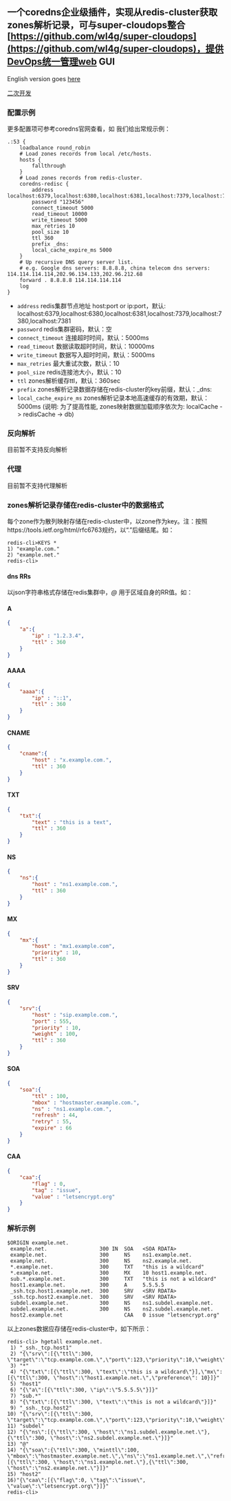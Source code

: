 ## 一个coredns企业级插件，实现从redis-cluster获取zones解析记录，可与super-cloudops整合[https://github.com/wl4g/super-cloudops](https://github.com/wl4g/super-cloudops)，提供DevOps统一管理web GUI

English version goes [here](./README.md)

[二次开发](./INSTALL_CN.md)

### 配置示例

更多配置项可参考coredns官网查看，如 我们给出常规示例：

```hocon
.:53 {
    loadbalance round_robin
    # Load zones records from local /etc/hosts.
    hosts {
        fallthrough
    }
    # Load zones records from redis-cluster.
    coredns-redisc {
        address localhost:6379,localhost:6380,localhost:6381,localhost:7379,localhost:7380,localhost:7381
        password "123456"
        connect_timeout 5000
        read_timeout 10000
        write_timeout 5000
        max_retries 10
        pool_size 10
        ttl 360
        prefix _dns:
        local_cache_expire_ms 5000
    }
    # Up recursive DNS query server list.
    # e.g. Google dns servers: 8.8.8.8, china telecom dns servers: 114.114.114.114,202.96.134.133,202.96.212.68
    forward . 8.8.8.8 114.114.114.114
    log
}
```

* `address` redis集群节点地址 host:port or ip:port，默认: localhost:6379,localhost:6380,localhost:6381,localhost:7379,localhost:7380,localhost:7381
* `password` redis集群密码，默认：空
* `connect_timeout` 连接超时时间，默认：5000ms
* `read_timeout` 数据读取超时时间，默认：10000ms
* `write_timeout` 数据写入超时时间，默认：5000ms
* `max_retries` 最大重试次数，默认：10
* `pool_size` redis连接池大小，默认：10
* `ttl` zones解析缓存ttl，默认：360sec
* `prefix` zones解析记录数据存储在redis-cluster的key前缀，默认：_dns:
* `local_cache_expire_ms` zones解析记录本地高速缓存的有效期，默认：5000ms (说明: 为了提高性能, zones映射数据加载顺序依次为:  localCache -> redisCache -> db)


### 反向解析

目前暂不支持反向解析

### 代理

目前暂不支持代理解析

### zones解析记录存储在redis-cluster中的数据格式

每个zone作为散列映射存储在redis-cluster中，以zone作为key。注：按照https://tools.ietf.org/html/rfc6763规约，以“.”后缀结尾。如：

```
redis-cli>KEYS *
1) "example.com."
2) "example.net."
redis-cli>
```

#### dns RRs

以json字符串格式存储在redis集群中，*@* 用于区域自身的RR值。如：

#### A

```json
{
    "a":{
        "ip" : "1.2.3.4",
        "ttl" : 360
    }
}
```

#### AAAA

```json
{
    "aaaa":{
        "ip" : "::1",
        "ttl" : 360
    }
}
```

#### CNAME

```json
{
    "cname":{
        "host" : "x.example.com.",
        "ttl" : 360
    }
}
```

#### TXT

```json
{
    "txt":{
        "text" : "this is a text",
        "ttl" : 360
    }
}
```

#### NS

```json
{
    "ns":{
        "host" : "ns1.example.com.",
        "ttl" : 360
    }
}
```

#### MX

```json
{
    "mx":{
        "host" : "mx1.example.com",
        "priority" : 10,
        "ttl" : 360
    }
}
```

#### SRV

```json
{
    "srv":{
        "host" : "sip.example.com.",
        "port" : 555,
        "priority" : 10,
        "weight" : 100,
        "ttl" : 360
    }
}
```

#### SOA

```json
{
    "soa":{
        "ttl" : 100,
        "mbox" : "hostmaster.example.com.",
        "ns" : "ns1.example.com.",
        "refresh" : 44,
        "retry" : 55,
        "expire" : 66
    }
}
```

#### CAA

```json
{
    "caa":{
        "flag" : 0,
        "tag" : "issue",
        "value" : "letsencrypt.org"
    }
}
```

### 解析示例

```
$ORIGIN example.net.
 example.net.                 300 IN  SOA   <SOA RDATA>
 example.net.                 300     NS    ns1.example.net.
 example.net.                 300     NS    ns2.example.net.
 *.example.net.               300     TXT   "this is a wildcard"
 *.example.net.               300     MX    10 host1.example.net.
 sub.*.example.net.           300     TXT   "this is not a wildcard"
 host1.example.net.           300     A     5.5.5.5
 _ssh.tcp.host1.example.net.  300     SRV   <SRV RDATA>
 _ssh.tcp.host2.example.net.  300     SRV   <SRV RDATA>
 subdel.example.net.          300     NS    ns1.subdel.example.net.
 subdel.example.net.          300     NS    ns2.subdel.example.net.
 host2.example.net                    CAA   0 issue "letsencrypt.org"
```

以上zones数据应存储在redis-cluster中，如下所示：

```
redis-cli> hgetall example.net.
 1) "_ssh._tcp.host1"
 2) "{\"srv\":[{\"ttl\":300, \"target\":\"tcp.example.com.\",\"port\":123,\"priority\":10,\"weight\":100}]}"
 3) "*"
 4) "{\"txt\":[{\"ttl\":300, \"text\":\"this is a wildcard\"}],\"mx\":[{\"ttl\":300, \"host\":\"host1.example.net.\",\"preference\": 10}]}"
 5) "host1"
 6) "{\"a\":[{\"ttl\":300, \"ip\":\"5.5.5.5\"}]}"
 7) "sub.*"
 8) "{\"txt\":[{\"ttl\":300, \"text\":\"this is not a wildcard\"}]}"
 9) "_ssh._tcp.host2"
10) "{\"srv\":[{\"ttl\":300, \"target\":\"tcp.example.com.\",\"port\":123,\"priority\":10,\"weight\":100}]}"
11) "subdel"
12) "{\"ns\":[{\"ttl\":300, \"host\":\"ns1.subdel.example.net.\"},{\"ttl\":300, \"host\":\"ns2.subdel.example.net.\"}]}"
13) "@"
14) "{\"soa\":{\"ttl\":300, \"minttl\":100, \"mbox\":\"hostmaster.example.net.\",\"ns\":\"ns1.example.net.\",\"refresh\":44,\"retry\":55,\"expire\":66},\"ns\":[{\"ttl\":300, \"host\":\"ns1.example.net.\"},{\"ttl\":300, \"host\":\"ns2.example.net.\"}]}"
15) "host2"
16)"{\"caa\":[{\"flag\":0, \"tag\":\"issue\", \"value\":\"letsencrypt.org\"}]}"
redis-cli>
```
